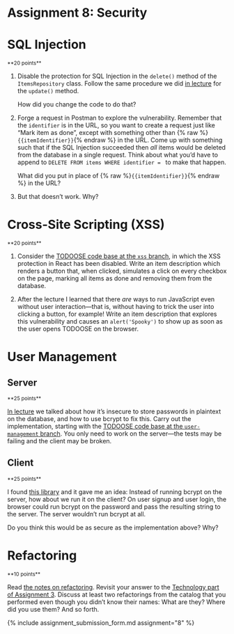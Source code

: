 # Assignment 8: Security

# SQL Injection

<small>
**20 points**
</small>

1. Disable the protection for SQL Injection in the `delete()` method of the `ItemsRepository` class. Follow the same procedure we did [in lecture](/lectures/8) for the `update()` method.

   How did you change the code to do that?

2. Forge a request in Postman to explore the vulnerability. Remember that the `identifier` is in the URL, so you want to create a request just like “Mark item as done”, except with something other than {% raw %}`{{itemIdentifier}}`{% endraw %} in the URL. Come up with something such that if the SQL Injection succeeded then _all_ items would be deleted from the database in a single request. Think about what you’d have to append to `DELETE FROM items WHERE identifier = ` to make that happen.

   What did you put in place of {% raw %}`{{itemIdentifier}}`{% endraw %} in the URL?

3. But that doesn’t work. Why?

# Cross-Site Scripting (XSS)

<small>
**20 points**
</small>

1. Consider the [TODOOSE code base at the `xss` branch](https://github.com/jhu-oose/todoose/tree/xss), in which the XSS protection in React has been disabled. Write an item description which renders a button that, when clicked, simulates a click on every checkbox on the page, marking all items as done and removing them from the database.

2. After the lecture I learned that there _are_ ways to run JavaScript even without user interaction—that is, without having to trick the user into clicking a button, for example! Write an item description that explores this vulnerability and causes an `alert('Spooky')` to show up as soon as the user opens TODOOSE on the browser.

# User Management

## Server

<small>
**25 points**
</small>

[In lecture](/lectures/8) we talked about how it’s insecure to store passwords in plaintext on the database, and how to use bcrypt to fix this. Carry out the implementation, starting with the [TODOOSE code base at the `user-management` branch](https://github.com/jhu-oose/todoose/tree/user-management). You only need to work on the server—the tests may be failing and the client may be broken.

## Client

<small>
**25 points**
</small>

I found [this library](https://github.com/dcodeIO/bcrypt.js) and it gave me an idea: Instead of running bcrypt on the server, how about we run it on the client? On user signup and user login, the browser could run bcrypt on the password and pass the resulting string to the server. The server wouldn’t run bcrypt at all.

Do you think this would be as secure as the implementation above? Why?

# Refactoring

<small>
**10 points**
</small>

Read [the notes on refactoring](/lectures/8#refactoring). Revisit your answer to the [Technology part of Assignment 3](/assignments/3#technology). Discuss at least two refactorings from the catalog that you performed even though you didn’t know their names: What are they? Where did you use them? And so forth.

{% include assignment_submission_form.md assignment="8" %}

